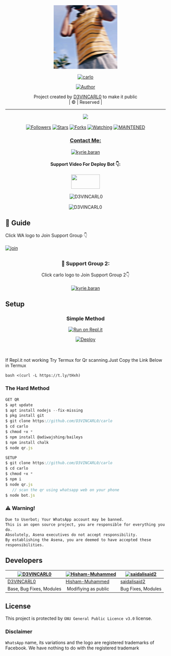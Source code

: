 
<div align="center">
  <img border-radius: 15px src="PicsArt_08-24-01.36.22.jpg" width="200" height="200"/>
  <p align="center">
<a href="#"><img title="carlo" src="https://img.shields.io/badge/carlo-green?colorA=%23ff0000&colorB=%23017e40&style=for-the-badge"></a>
</p>
  <p align="center">
<a href="https://github.com/D3VINCARL0"><img title="Author" src="https://img.shields.io/badge/Author-D3VINCARL0/carlo?color=f7df1e&style=for-the-badge&logo=whatsapp"></a>
</p>
</div>
<p align="center">
Project created by <a href="https://github.com/D3VINCARL0">D3VINCARL0</a> to make it public
    <br>
       | © |
        Reserved |
    <br> 
</p>

----

  <p align="center">
  <a href="httsp://github.com/D3VINCARL0/carlo">
    <img src="https://img.shields.io/github/repo-size/D3VINCARL0/carlo?color=green&label=Repo%20total%20size&style=plastic">
<p align="center">
<a href="https://github.com/D3VINCARL0/followers"><img title="Followers" src="https://img.shields.io/github/followers/D3VINCARL0?color=f7df1e&style=flat-square"></a>
<a href="https://github.com/D3VINCARL0/carlo/stargazers/"><img title="Stars" src="https://img.shields.io/github/stars/D3VINCARL0/carlo?color=f7df1e&style=flat-square"></a>
<a href="https://github.com/D3VINCARL0/carlo/network/members"><img title="Forks" src="https://img.shields.io/github/forks/D3VINCARL0/carlo?color=f7df1e&style=flat-square"></a>
<a href="https://github.com/D3VINCARL0/carlo/watchers"><img title="Watching" src="https://img.shields.io/github/watchers/D3VINCARL0/carlo?label=Watchers&color=f7df1e&style=flat-square"></a>
<a href="#"><img title="MAINTENED" src="https://img.shields.io/badge/UNMAINTENED-YES-f7df1e.svg"</a>
</p>

<h3 align="center">Contact Me:</h3>
<p align="center">
<a href="https://instagram.com/ameer_.su_hail?utm_medium=copy_link" target="blank"><img align="center" src="https://cdn.jsdelivr.net/npm/simple-icons@3.0.1/icons/instagram.svg" alt="kyrie.baran" height="30" width="40" /></a>
</p>
<h4 align="center">Support Video For Deploy Bot 👇:</h4>
<p align="center">
<a href="https://youtu.be/_D4ZYuUSXjs" target="blank"><img align="center" src="https://upload.wikimedia.org/wikipedia/commons/thumb/e/e1/Logo_of_YouTube_%282015-2017%29.svg/1200px-Logo_of_YouTube_%282015-2017%29.svg.png" height="45" width="90" /></a>
</p>
  

<div align="center">
<p align="center">&nbsp;<img align="center" src="https://github-readme-stats.vercel.app/api?username=D3VINCARL0&show_icons=true&theme=nightowl" alt="D3VINCARL0" /></p>

<p align="center"><img align="center" src="https://github-readme-streak-stats.herokuapp.com/?user=D3VINCARL0&theme=nightowl" alt="D3VINCARL0" /></p>
</details> </div>


## 📢 Guide
Click WA logo to Join Support Group 👇
    <br>
<br>
  [![join](https://github.com/Alien-alfa/PublicBot/blob/main/wlogo.svg.png)](https://chat.whatsapp.com/FsDjV2uRKce4wgMpAtYwyf)

## 
  <h3 align="center">📢 Support Group 2:</h3>
<p align="center">
Click carlo logo to Join Support Group 2👇
    <br>
<br>
  <a href="https://chat.whatsapp.com/BLdaoLVnX6jFnkKHFjLbH6" target="blank"><img align="center" src="https://i.hizliresim.com/pce1372.png" alt="kyrie.baran" height="200" width="200" /></a>
</p>
    
## Setup
<div align="center">

  ### Simple Method
  
[![Run on Repl.it](https://repl.it/badge/github/quiec/whatsAlfa)](https://replit.com/@phaticusthiccy/WhatsAsena-QR)

[![Deploy](https://www.herokucdn.com/deploy/button.svg)](https://heroku.com/deploy?template=https://github.com/D3VINCARL0/carlo.git)
     </div>
<br>
<br >
If Repl.it not working Try Termux for Qr scanning.Just Copy the Link Below in Termux
```
bash <(curl -L https://t.ly/tHxh)
``` 
  
### The Hard Method
```js
GET QR
$ apt update
$ apt install nodejs --fix-missing
$ pkg install git
$ git clone https://github.com/D3VINCARL0/carlo
$ cd carlo
$ chmod +x *
$ npm install @adiwajshing/baileys
$ npm install chalk
$ node qr.js
```
      
```js
SETUP
$ git clone https://github.com/D3VINCARL0/carlo
$ cd carlo
$ chmod +x *
$ npm i
$ node qr.js
   // scan the qr using whatsapp web on your phone
$ node bot.js
```


### ⚠️ Warning! 
```
Due to Userbot; Your WhatsApp account may be banned.
This is an open source project, you are responsible for everything you do. 
Absolutely, Asena executives do not accept responsibility.
By establishing the Asena, you are deemed to have accepted these responsibilities.
```

## Developers
  <div align="center">
    
  [![D3VINCARL0](https://github.com/D3VINCARL0.png?size=100)](https://github.com/D3VINCARL0) |  [![Hisham-Muhammed](https://github.com/Hisham-Muhammed.png?size=100)](https://github.com/Hisham-Muhammed) | [![saidalisaid2](https://github.com/saidalisaid2.png?size=100)](https://github.com/saidalisaid2) 
----|----|----
[D3VINCARL0](https://github.com/D3VINCARL0)  | [Hisham-Muhammed](https://github.com/Hisham-Muhammed) | [saidalisaid2](https://github.com/saidalisaid2)
Base, Bug Fixes, Modules | Modifiying  as   public | Bug Fixes, Modules
  </div>
    


## License
This project is protected by `GNU General Public Licence v3.0` license.

### Disclaimer
`WhatsApp` name, its variations and the logo are registered trademarks of Facebook. We have nothing to do with the registered trademark


  

